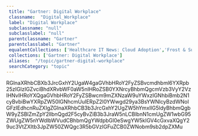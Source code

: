 ```yaml
--- 
 title: "Gartner: Digital Workplace" 
 classname:  "Digital_Workplace" 
 label: "Digital Workplace" 
 subclassname: "null" 
 subclasslabel: "null" 
 parentclassname: "Gartner" 
 parentclasslabel: "Gartner" 
 equalentCollections: ['Healthcare IT News: Cloud Adoption','Frost & Sullivan: Managed Cloud & Network Services','Frost & Sullivan: Public, Private, Hybrid, And Multi-Cloud','Healthcare IT News: Cloud Hosting','Healthcare IT News: Cloud Computing','Healthcare IT Today: Cloud Computing'] 
 collections: ['Gartner: Digital Workplace']
 aliases:  "/topic/gartner-digital-workplace"  
 searchCategory: "topic" 
---
```

RGlnaXRhbCBXb3JrcGxhY2UgaW4gaGVhbHRoY2FyZSBvcmdhbml6YXRpb25zIGlzIGZvciBhdXRvbWF0aW5nIHRoZSB0YXNrcyBhbmQgcmVzb3VyY2VzIHNvIHRoYXQgaGVhbHRoY2FyZSBwcm9mZXNzaW9uYWxzIGNhbiBmb2N1cyBvbiBwYXRpZW50IGNhcmUuIERpZ2l0YWwgd29ya3BsYWNlcyBzdWNoIGFzIEdhcnRuZXIgZGlnaXRhbCB3b3JrcGxhY2UgZW5hYmxlIG5ldyBhbmQgbW9yZSBlZmZpY2llbnQgd2F5cyBvZiB3b3JraW5nLCBlbnN1cmUgZW1wbG95ZWUgZW5nYWdlbWVudCBhbmQgYWdpbGl0eSwgYW5kIGV4cGxvaXQgY29uc3VtZXItb3JpZW50ZWQgc3R5bGVzIGFuZCB0ZWNobm9sb2dpZXMu